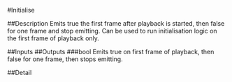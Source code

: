 #Initialise

##Description
Emits true the first frame after playback is started, then false for one frame and stop emitting. Can be used to run initialisation logic on the first frame of playback only.

##Inputs
##Outputs
###bool
Emits true on first frame of playback, then false for one frame, then stops emitting.

##Detail

